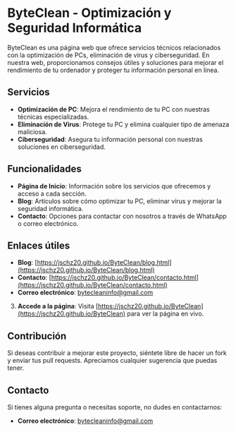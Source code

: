 # ByteClean - Optimización y Seguridad Informática

ByteClean es una página web que ofrece servicios técnicos relacionados con la optimización de PCs, eliminación de virus y ciberseguridad. En nuestra web, proporcionamos consejos útiles y soluciones para mejorar el rendimiento de tu ordenador y proteger tu información personal en línea.

## Servicios

- **Optimización de PC**: Mejora el rendimiento de tu PC con nuestras técnicas especializadas.
- **Eliminación de Virus**: Protege tu PC y elimina cualquier tipo de amenaza maliciosa.
- **Ciberseguridad**: Asegura tu información personal con nuestras soluciones en ciberseguridad.

## Funcionalidades

- **Página de Inicio**: Información sobre los servicios que ofrecemos y acceso a cada sección.
- **Blog**: Artículos sobre cómo optimizar tu PC, eliminar virus y mejorar la seguridad informática.
- **Contacto**: Opciones para contactar con nosotros a través de WhatsApp o correo electrónico.

## Enlaces útiles

- **Blog**: [https://jschz20.github.io/ByteClean/blog.html](https://jschz20.github.io/ByteClean/blog.html)
- **Contacto**: [https://jschz20.github.io/ByteClean/contacto.html](https://jschz20.github.io/ByteClean/contacto.html)
- **Correo electrónico**: [bytecleaninfo@gmail.com](mailto:bytecleaninfo@gmail.com)

3. **Accede a la página**:
   Visita [https://jschz20.github.io/ByteClean](https://jschz20.github.io/ByteClean) para ver la página en vivo.

## Contribución

Si deseas contribuir a mejorar este proyecto, siéntete libre de hacer un fork y enviar tus pull requests. Apreciamos cualquier sugerencia que puedas tener.

## Contacto

Si tienes alguna pregunta o necesitas soporte, no dudes en contactarnos:

- **Correo electrónico**: [bytecleaninfo@gmail.com](mailto:bytecleaninfo@gmail.com)
